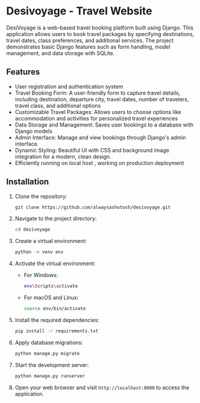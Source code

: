 # Desivoyage - Travel Website

DesiVoyage is a web-based travel booking platform built using Django. This application allows users to book travel packages by specifying destinations, travel dates, class preferences, and additional services. The project demonstrates basic Django features such as form handling, model management, and data storage with SQLite.

## Features

- User registration and authentication system
- Travel Booking Form: A user-friendly form to capture travel details, including destination, departure city, travel dates, number of travelers, travel class, and additional options
- Customizable Travel Packages: Allows users to choose options like accommodation and activities for personalized travel experiences
- Data Storage and Management: Saves user bookings to a database with Django models
- Admin Interface: Manage and view bookings through Django's admin interface.
- Dynamic Styling: Beautiful UI with CSS and background image integration for a modern, clean design.
- Efficiently running on local host , working on production deployment




## Installation

1. Clone the repository:

   ```bash
   git clone https://github.com/alwaysashutosh/desivoyage.git
   ```

2. Navigate to the project directory:

   ```bash
   cd desivoyage
   ```

3. Create a virtual environment:

   ```bash
   python -m venv env
   ```

4. Activate the virtual environment:

   - For Windows:
     ```bash
     env\Scripts\activate
     ```
   - For macOS and Linux:
     ```bash
     source env/bin/activate
     ```

5. Install the required dependencies:

   ```bash
   pip install -r requirements.txt
   ```

6. Apply database migrations:

   ```bash
   python manage.py migrate
   ```

7. Start the development server:

   ```bash
   python manage.py runserver
   ```

8. Open your web browser and visit `http://localhost:8000` to access the application.


